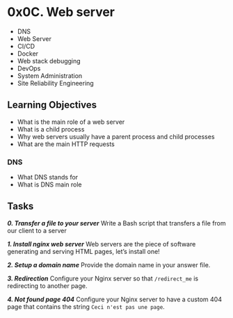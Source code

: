 # 0x0C. Web server

- DNS
- Web Server
- CI/CD
- Docker
- Web stack debugging
- DevOps
- System Administration
- Site Reliability Engineering

## Learning Objectives

- What is the main role of a web server
- What is a child process
- Why web servers usually have a parent process and child processes
- What are the main HTTP requests

### DNS

- What DNS stands for
- What is DNS main role

## Tasks

_**0. Transfer a file to your server**_
Write a Bash script that transfers a file from our client to a server

_**1. Install nginx web server**_
Web servers are the piece of software generating and serving HTML pages, let’s install one!

_**2. Setup a domain name**_
Provide the domain name in your answer file.

_**3. Redirection**_
Configure your Nginx server so that `/redirect_me` is redirecting to another page.

_**4. Not found page 404**_
Configure your Nginx server to have a custom 404 page that contains the string `Ceci n'est pas une page`.
